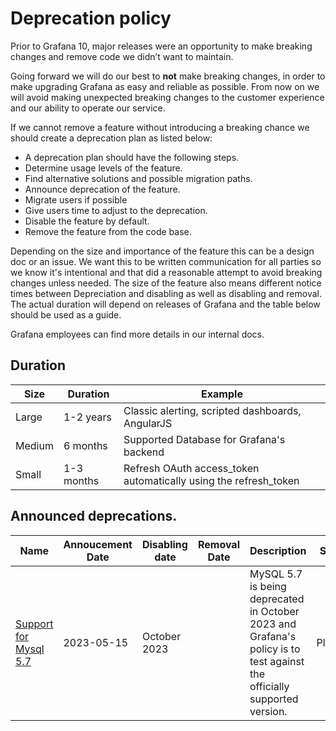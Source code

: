 # Deprecation policy

Prior to Grafana 10, major releases were an opportunity to make breaking changes and remove code we didn’t want to maintain.

Going forward we will do our best to **not** make breaking changes, in order to make upgrading Grafana as easy and reliable as possible. From now on we will avoid making unexpected breaking changes to the customer experience and our ability to operate our service.

If we cannot remove a feature without introducing a breaking chance we should create a deprecation plan as listed below:

- A deprecation plan should have the following steps.
- Determine usage levels of the feature.
- Find alternative solutions and possible migration paths.
- Announce deprecation of the feature.
- Migrate users if possible
- Give users time to adjust to the deprecation.
- Disable the feature by default.
- Remove the feature from the code base.

Depending on the size and importance of the feature this can be a design doc or an issue. We want this to be written communication for all parties so we know it's intentional and that did a reasonable attempt to avoid breaking changes unless needed. The size of the feature also means different notice times between Depreciation and disabling as well as disabling and removal. The actual duration will depend on releases of Grafana and the table below should be used as a guide.

Grafana employees can find more details in our internal docs.

## Duration

| Size   | Duration   | Example                                                          |
| ------ | ---------- | ---------------------------------------------------------------- |
| Large  | 1-2 years  | Classic alerting, scripted dashboards, AngularJS                 |
| Medium | 6 months   | Supported Database for Grafana's backend                         |
| Small  | 1-3 months | Refresh OAuth access_token automatically using the refresh_token |

## Announced deprecations.

| Name                                                                     | Annoucement Date | Disabling date | Removal Date | Description                                                                                                               | Status  |
| ------------------------------------------------------------------------ | ---------------- | -------------- | ------------ | ------------------------------------------------------------------------------------------------------------------------- | ------- |
| [Support for Mysql 5.7](https://github.com/grafana/grafana/issues/68446) | 2023-05-15       | October 2023   |              | MySQL 5.7 is being deprecated in October 2023 and Grafana's policy is to test against the officially supported version. | Planned |
